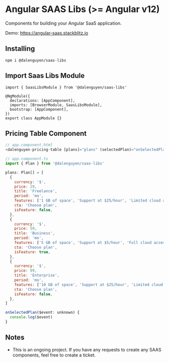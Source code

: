 # Angular SAAS Libs (>= Angular v12)

Components for building your Angular SaaS application.

Demo: https://angular-saas.stackblitz.io

## Installing

```
npm i @dalenguyen/saas-libs
```

## Import Saas Libs Module

```
import { SaasLibsModule } from '@dalenguyen/saas-libs'

@NgModule({
  declarations: [AppComponent],
  imports: [BrowserModule, SaasLibsModule],
  bootstrap: [AppComponent],
})
export class AppModule {}

```

## Pricing Table Component

```javascript
// app.component.html
<dalenguyen-pricing-table [plans]="plans" (selectedPlan)="onSelectedPlan($event)"></dalenguyen-pricing-table>

// app.component.ts
import { Plan } from '@dalenguyen/saas-libs'

plans: Plan[] = [
  {
    currency: '$',
    price: 29,
    title: 'Freelance',
    period: 'mo',
    features: ['1 GB of space', 'Support at $25/hour', 'Limited cloud access'],
    cta: 'Choose plan',
    isFeature: false,
  },
  {
    currency: '$',
    price: 59,
    title: 'Business',
    period: 'mo',
    features: ['5 GB of space', 'Support at $5/hour', 'Full cloud access'],
    cta: 'Choose plan',
    isFeature: true,
  },
  {
    currency: '$',
    price: 99,
    title: 'Enterprise',
    period: 'mo',
    features: ['10 GB of space', 'Support at $25/hour', 'Limited cloud access'],
    cta: 'Choose plan',
    isFeature: false,
  },
]

onSelectedPlan($event: unknown) {
  console.log($event)
}
```

## Notes

- This is an ongoing project. If you have any requests to create any SAAS components, feel free to create a ticket.
